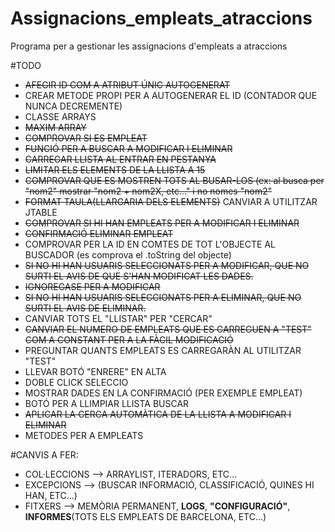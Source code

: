 # Assignacions_empleats_atraccions
Programa per a gestionar les assignacions d'empleats a atraccions

#TODO
- ~~AFEGIR ID COM A ATRIBUT ÚNIC AUTOGENERAT~~
- CREAR METODE PROPI PER A AUTOGENERAR EL ID (CONTADOR QUE NUNCA DECREMENTE)
- CLASSE ARRAYS
- ~~MAXIM ARRAY~~
- ~~COMPROVAR SI ES EMPLEAT~~
- ~~FUNCIÓ PER A BUSCAR A MODIFICAR I ELIMINAR~~
- ~~CARREGAR LLISTA AL ENTRAR EN PESTANYA~~
- ~~LIMITAR ELS ELEMENTS DE LA LLISTA A 15~~
- ~~COMPROVAR QUE ES MOSTREN TOTS AL BUSAR-LOS (ex: al busca per "nom2" mostrar "nom2 + nom2X, etc..." i no nomes "nom2"~~
- ~~FORMAT TAULA(LLARGARIA DELS ELEMENTS)~~ CANVIAR A UTILITZAR JTABLE
- ~~COMPROVAR SI HI HAN EMPLEATS PER A MODIFICAR I ELIMINAR~~
- ~~CONFIRMACIÓ ELIMINAR EMPLEAT~~
- COMPROVAR PER LA ID EN COMTES DE TOT L'OBJECTE AL BUSCADOR (es comprova el .toString del objecte)
- ~~SI NO HI HAN USUARIS SELECCIONATS PER A MODIFICAR, QUE NO SURTI EL AVIS DE QUE S'HAN MODIFICAT LES DADES.~~
- ~~IGNOREGASE PER A MODIFICAR~~
- ~~SI NO HI HAN USUARIS SELECCIONATS PER A ELIMINAR, QUE NO SURTI EL AVIS DE ELIMINAR.~~
- CANVIAR TOTS EL "LLISTAR" PER "CERCAR"
- ~~CANVIAR EL NUMERO DE EMPLEATS QUE ES CARREGUEN A "TEST" COM A CONSTANT PER A LA FÀCIL MODIFICACIÓ~~
- PREGUNTAR QUANTS EMPLEATS ES CARREGARÀN AL UTILITZAR "TEST"
- LLEVAR BOTÓ "ENRERE" EN ALTA
- DOBLE CLICK SELECCIO
- MOSTRAR DADES EN LA CONFIRMACIÓ (PER EXEMPLE EMPLEAT)
- BOTÓ PER A LLIMPIAR LLISTA BUSCAR
- ~~APLICAR LA CERCA AUTOMÀTICA DE LA LLISTA A MODIFICAR I ELIMINAR~~
- METODES PER A EMPLEATS

#CANVIS A FER:
- COL·LECCIONS --> ARRAYLIST, ITERADORS, ETC...
- EXCEPCIONS --> (BUSCAR INFORMACIÓ, CLASSIFICACIÓ, QUINES HI HAN, ETC...)
- FITXERS --> MEMÒRIA PERMANENT, **LOGS**, **"CONFIGURACIÓ"**, **INFORMES**(TOTS ELS EMPLEATS DE BARCELONA, ETC...)
